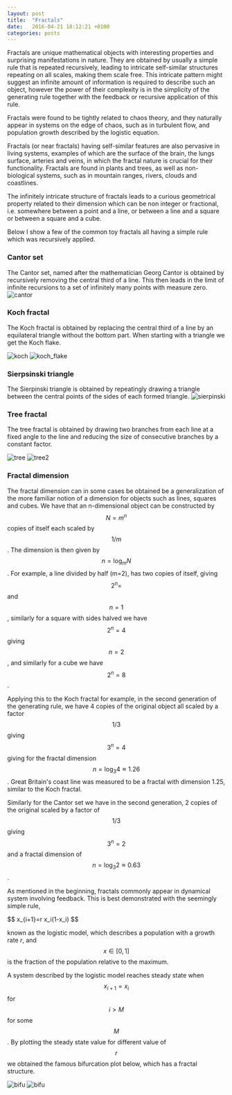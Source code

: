 ```yaml
---
layout: post
title:  "Fractals"
date:   2016-04-21 18:12:21 +0100
categories: posts
---
```



Fractals are unique mathematical objects with interesting properties and surprising manifestations in nature. They are obtained by usually a simple rule that is repeated recursively, leading to intricate self-similar structures repeating on all scales, making them scale free. 
This intricate pattern might suggest an infinite amount of information is required to describe such an object, however the power of their complexity is in the simplicity of the generating rule together with the feedback or recursive application of this rule.

Fractals were found to be tightly related to chaos theory, and they naturally appear in systems on the edge of chaos, such as in turbulent flow, and population growth described by the logistic equation.

Fractals (or near fractals) having self-similar features are also pervasive in living systems, examples of which are the surface of the brain, the lungs surface, arteries and veins, in which the fractal nature is crucial for their functionality. Fractals are found in plants and trees, as well as non-biological systems, such as in mountain ranges, rivers, clouds and coastlines.

The infinitely intricate structure of fractals leads to a curious geometrical property related to their dimension which can be non integer or fractional, i.e. somewhere between a point and a line, or between a line and a square or between a square and a cube.

Below I show a few of the common toy fractals all having a simple rule which was recursively applied.

### Cantor set

The Cantor set, named after the mathematician Georg Cantor is obtained by recursively removing the central third of a line. This then leads in the limit of infinite recursions to a set of infinitely many points with measure zero.
![cantor](/assets/fractals/cantor.gif)

### Koch fractal    

The Koch fractal is obtained by replacing the central third of a line by an equilateral triangle without the bottom part. When starting with a triangle we get the Koch flake.

![koch](/assets/fractals/koch.gif)
![koch_flake](/assets/fractals/koch_flake.gif)
           
### Sierpsinski triangle
The Sierpinski triangle is obtained by repeatingly drawing a triangle between the central points of the sides of each formed triangle.
![sierpinski](/assets/fractals/sierpinski.gif)

### Tree fractal
The tree fractal is obtained by drawing two branches from each line at a fixed angle to the line and reducing the size of consecutive branches by a constant factor.

![tree](/assets/fractals/tree.gif)
![tree2](/assets/fractals/tree2.gif)

### Fractal dimension
The fractal dimension can in some cases be obtained be a generalization of the more familiar notion of a dimension for objects such as lines, squares and cubes.
We have that an n-dimensional object can be constructed by $$ N=m^n $$ copies of itself each scaled by $$ 1/m $$. The dimension is then given by $$ n=\log_m N $$. For example, a line divided by half (m=2), has two copies of itself, giving $$ 2^n= $$ and $$ n=1 $$, similarly for a square with sides halved we have $$ 2^n=4 $$ giving $$ n=2 $$, and similarly for a cube we have $$ 2^n=8 $$.

Applying this to the Koch fractal for example, in the second generation of the generating rule, we have 4 copies of the original object all scaled by a factor $$ 1/3 $$ giving $$ 3^n=4 $$ giving for the fractal dimension $$ n= \log_3 4\approx 1.26 $$. Great Britain's coast line was measured to be a fractal with dimension 1.25, similar to the Koch fractal.

Similarly for the Cantor set we have in the second generation, 2 copies of the original scaled by a factor of $$ 1/3 $$ giving $$ 3^n=2 $$ and a fractal dimension of $$ n=\log_3 2 \approx 0.63 $$.

As mentioned in the beginning, fractals commonly appear in dynamical system involving feedback. This is best demonstrated with the seemingly simple rule,

\$$
x_{i+1}=r x_i(1-x_i)
$$

known as the logistic model, which describes a population with a growth rate $r$, and $$ x\in [0,1] $$ is the fraction of the population relative to the maximum.

A system described by the logistic model reaches steady state when $$ x_{i+1}=x_i $$ for $$ i>M $$ for some $$ M $$.
By plotting the steady state value for different value of $$ r $$ we obtained the famous bifurcation plot below, which has a fractal structure.

![bifu](/assets/fractals/bifurcation.png)
![bifu](/assets/fractals/bifurcation_zoom.png)